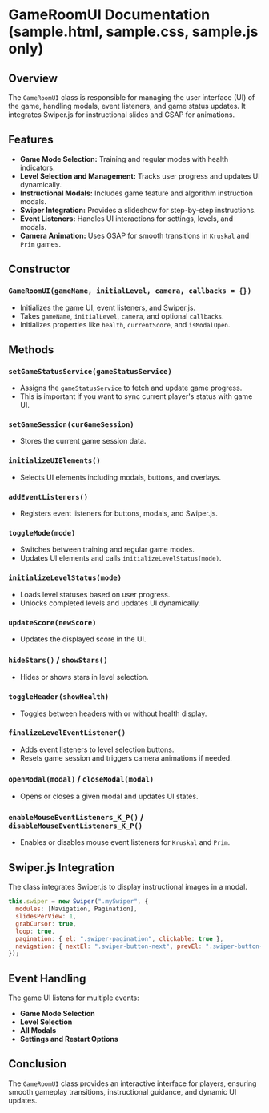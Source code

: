 # GameRoomUI Documentation (sample.html, sample.css, sample.js only)

## Overview

The `GameRoomUI` class is responsible for managing the user interface (UI) of the game, handling modals, event listeners, and game status updates. It integrates Swiper.js for instructional slides and GSAP for animations.

## Features

- **Game Mode Selection:** Training and regular modes with health indicators.
- **Level Selection and Management:** Tracks user progress and updates UI dynamically.
- **Instructional Modals:** Includes game feature and algorithm instruction modals.
- **Swiper Integration:** Provides a slideshow for step-by-step instructions.
- **Event Listeners:** Handles UI interactions for settings, levels, and modals.
- **Camera Animation:** Uses GSAP for smooth transitions in `Kruskal` and `Prim` games.

## Constructor

### `GameRoomUI(gameName, initialLevel, camera, callbacks = {})`

- Initializes the game UI, event listeners, and Swiper.js.
- Takes `gameName`, `initialLevel`, `camera`, and optional `callbacks`.
- Initializes properties like `health`, `currentScore`, and `isModalOpen`.

## Methods

### `setGameStatusService(gameStatusService)`

- Assigns the `gameStatusService` to fetch and update game progress.
- This is important if you want to sync current player's status with game UI.

### `setGameSession(curGameSession)`

- Stores the current game session data.

### `initializeUIElements()`

- Selects UI elements including modals, buttons, and overlays.

### `addEventListeners()`

- Registers event listeners for buttons, modals, and Swiper.js.

### `toggleMode(mode)`

- Switches between training and regular game modes.
- Updates UI elements and calls `initializeLevelStatus(mode)`.

### `initializeLevelStatus(mode)`

- Loads level statuses based on user progress.
- Unlocks completed levels and updates UI dynamically.

### `updateScore(newScore)`

- Updates the displayed score in the UI.

### `hideStars()` / `showStars()`

- Hides or shows stars in level selection.

### `toggleHeader(showHealth)`

- Toggles between headers with or without health display.

### `finalizeLevelEventListener()`

- Adds event listeners to level selection buttons.
- Resets game session and triggers camera animations if needed.

### `openModal(modal)` / `closeModal(modal)`

- Opens or closes a given modal and updates UI states.

### `enableMouseEventListeners_K_P()` / `disableMouseEventListeners_K_P()`

- Enables or disables mouse event listeners for `Kruskal` and `Prim`.

## Swiper.js Integration

The class integrates Swiper.js to display instructional images in a modal.

```javascript
this.swiper = new Swiper(".mySwiper", {
  modules: [Navigation, Pagination],
  slidesPerView: 1,
  grabCursor: true,
  loop: true,
  pagination: { el: ".swiper-pagination", clickable: true },
  navigation: { nextEl: ".swiper-button-next", prevEl: ".swiper-button-prev" },
});
```

## Event Handling

The game UI listens for multiple events:

- **Game Mode Selection**
- **Level Selection**
- **All Modals**
- **Settings and Restart Options**

## Conclusion

The `GameRoomUI` class provides an interactive interface for players, ensuring smooth gameplay transitions, instructional guidance, and dynamic UI updates.
